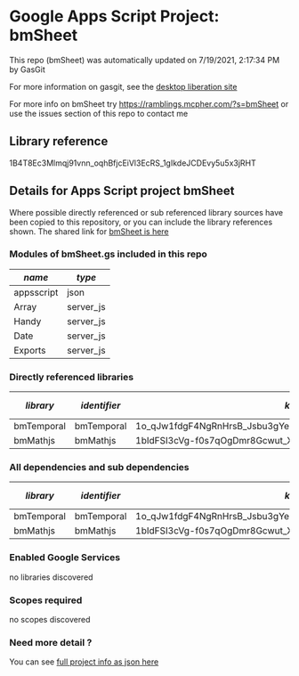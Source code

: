 # Google Apps Script Project: bmSheet
This repo (bmSheet) was automatically updated on 7/19/2021, 2:17:34 PM by GasGit

For more information on gasgit, see the [desktop liberation site](https://ramblings.mcpher.com/drive-sdk-and-github/migrategasgit/ "desktop liberation")

For more info on bmSheet try https://ramblings.mcpher.com/?s=bmSheet or use the issues section of this repo to contact me
## Library reference
1B4T8Ec3Mlmqj91vnn_oqhBfjcEiVl3EcRS_1gIkdeJCDEvy5u5x3jRHT


## Details for Apps Script project bmSheet
Where possible directly referenced or sub referenced library sources have been copied to this repository, or you can include the library references shown. 
The shared link for [bmSheet is here](https://script.google.com/d/1B4T8Ec3Mlmqj91vnn_oqhBfjcEiVl3EcRS_1gIkdeJCDEvy5u5x3jRHT/edit?usp=sharing "open in the GAS IDE")

### Modules of bmSheet.gs included in this repo
*name*|*type*
--- | --- 
appsscript| json
Array| server_js
Handy| server_js
Date| server_js
Exports| server_js
### Directly referenced libraries
*library*|*identifier*|*key*|*version*|*dev mode*|*source*|
--- | --- | --- | --- | --- | --- 
bmTemporal| bmTemporal|1o_qJw1fdgF4NgRnHrsB_Jsbu3gYe1fQnPze33V9jHLqBCXHmzZaBgmGH|3|no|[here](libraries/bmTemporal "library source")
bmMathjs| bmMathjs|1bIdFSI3cVg-f0s7qOgDmr8Gcwut_XqS3lb8kCxBzUowQ8-NvU607cMo-|1|no|[here](libraries/bmMathjs "library source")
### All dependencies and sub dependencies
*library*|*identifier*|*key*|*version*|*dev mode*|*source*|
--- | --- | --- | --- | --- | --- 
bmTemporal| bmTemporal|1o_qJw1fdgF4NgRnHrsB_Jsbu3gYe1fQnPze33V9jHLqBCXHmzZaBgmGH|3|no|[here](libraries/bmTemporal "library source")
bmMathjs| bmMathjs|1bIdFSI3cVg-f0s7qOgDmr8Gcwut_XqS3lb8kCxBzUowQ8-NvU607cMo-|1|no|[here](libraries/bmMathjs "library source")
### Enabled Google Services
no libraries discovered
### Scopes required
no scopes discovered
### Need more detail ?
You can see [full project info as json here](info.json)
